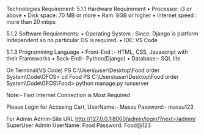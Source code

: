 Technologies Requirement:
5.1.1 Hardware Requirement 
•	Processor: i3 or above 
•	Disk space: 70 MB or more
•	Ram: 8GB or higher
•	Internet speed : more than 20 mbps

5.1.2 Software Requirements:
•	Operating System : Since, Django is platform Independent so no particular OS is required.
•	IDE: VS Code

5.1.3 Programming Language
•	Front-End :- HTML, CSS, Javascript with their Frameworks
•	Back-End:- Python(Django)
•	Database:- SQL lite

On Terminal(VS Code)
PS C:\Users\user\Desktop\Food order System\Code\OFOS> cd Food
PS C:\Users\user\Desktop\Food order System\Code\OFOS\Food> python manage.py runserver

Note:- Fast Internet Connection is Most Required

Please Login for Accesing Cart,
 UserName:- Massu
 Password:- massu123

For Admin
Admin-Site URL
http://127.0.0.1:8000/admin/login/?next=/admin/
 SuperUser Admin
 UserName: Food
 Password: Food@123
